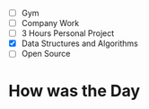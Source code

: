 - [ ] Gym
- [ ] Company Work
- [ ] 3 Hours Personal Project
- [x] Data Structures and Algorithms
- [ ] Open Source
# How was the Day